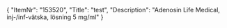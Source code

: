 {
  "ItemNr": "153520",
  "Title": "test",
  "Description": "Adenosin Life Medical, inj-/inf-vätska, lösning 5 mg/ml"
}